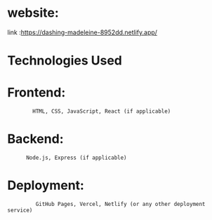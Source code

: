 # website:  
 link :https://dashing-madeleine-8952dd.netlify.app/
# Technologies Used
# Frontend: 
            HTML, CSS, JavaScript, React (if applicable)
# Backend: 
          Node.js, Express (if applicable)
# Deployment: 
             GitHub Pages, Vercel, Netlify (or any other deployment service)
